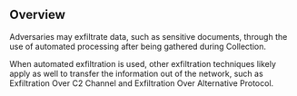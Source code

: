 ## Overview

Adversaries may exfiltrate data, such as sensitive documents, through the use of automated processing after being gathered during Collection.

When automated exfiltration is used, other exfiltration techniques likely apply as well to transfer the information out of the network, such as Exfiltration Over C2 Channel and Exfiltration Over Alternative Protocol.